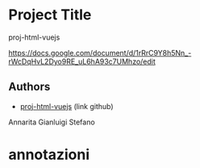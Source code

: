 # Project Title

proj-html-vuejs

https://docs.google.com/document/d/1rRrC9Y8h5Nn_-rWcDqHvL2Dyo9RE_uL6hA93c7UMhzo/edit

## Authors

- [proj-html-vuejs](https://github.com/StefanoAntonelli93/proj-html-vuejs) (link github)

Annarita
Gianluigi
Stefano

# annotazioni
